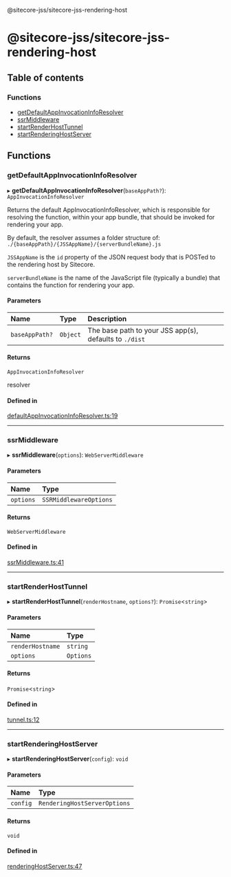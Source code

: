 @sitecore-jss/sitecore-jss-rendering-host

# @sitecore-jss/sitecore-jss-rendering-host

## Table of contents

### Functions

- [getDefaultAppInvocationInfoResolver](README.md#getdefaultappinvocationinforesolver)
- [ssrMiddleware](README.md#ssrmiddleware)
- [startRenderHostTunnel](README.md#startrenderhosttunnel)
- [startRenderingHostServer](README.md#startrenderinghostserver)

## Functions

### getDefaultAppInvocationInfoResolver

▸ **getDefaultAppInvocationInfoResolver**(`baseAppPath?`): `AppInvocationInfoResolver`

Returns the default AppInvocationInfoResolver, which is responsible for resolving the function, within your app bundle,
that should be invoked for rendering your app.

By default, the resolver assumes a folder structure of:
`./{baseAppPath}/{JSSAppName}/{serverBundleName}.js`

`JSSAppName` is the `id` property of the JSON request body that is POSTed to the rendering host by Sitecore.

`serverBundleName` is the name of the JavaScript file (typically a bundle) that contains the function for rendering your app.

#### Parameters

| Name           | Type     | Description                                            |
| :------------- | :------- | :----------------------------------------------------- |
| `baseAppPath?` | `Object` | The base path to your JSS app(s), defaults to `./dist` |

#### Returns

`AppInvocationInfoResolver`

resolver

#### Defined in

[defaultAppInvocationInfoResolver.ts:19](https://github.com/Sitecore/jss/blob/19e6229c3/packages/sitecore-jss-rendering-host/src/defaultAppInvocationInfoResolver.ts#L19)

---

### ssrMiddleware

▸ **ssrMiddleware**(`options`): `WebServerMiddleware`

#### Parameters

| Name      | Type                   |
| :-------- | :--------------------- |
| `options` | `SSRMiddlewareOptions` |

#### Returns

`WebServerMiddleware`

#### Defined in

[ssrMiddleware.ts:41](https://github.com/Sitecore/jss/blob/19e6229c3/packages/sitecore-jss-rendering-host/src/ssrMiddleware.ts#L41)

---

### startRenderHostTunnel

▸ **startRenderHostTunnel**(`renderHostname`, `options?`): `Promise`<`string`\>

#### Parameters

| Name             | Type      |
| :--------------- | :-------- |
| `renderHostname` | `string`  |
| `options`        | `Options` |

#### Returns

`Promise`<`string`\>

#### Defined in

[tunnel.ts:12](https://github.com/Sitecore/jss/blob/19e6229c3/packages/sitecore-jss-rendering-host/src/tunnel.ts#L12)

---

### startRenderingHostServer

▸ **startRenderingHostServer**(`config`): `void`

#### Parameters

| Name     | Type                         |
| :------- | :--------------------------- |
| `config` | `RenderingHostServerOptions` |

#### Returns

`void`

#### Defined in

[renderingHostServer.ts:47](https://github.com/Sitecore/jss/blob/19e6229c3/packages/sitecore-jss-rendering-host/src/renderingHostServer.ts#L47)

